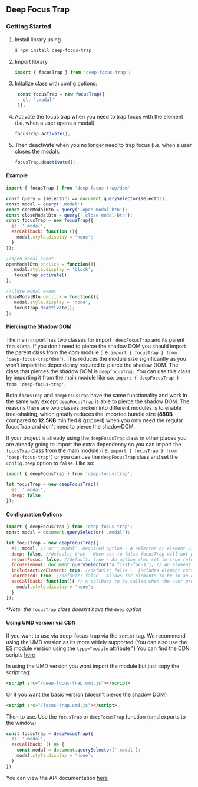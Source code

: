 ## Deep Focus Trap

### Getting Started
1. Install library using

    ``` bash
    $ npm install deep-focus-trap
    ```
2. Import library 

    ``` javascript
    import { focusTrap } from 'deep-focus-trap';
    ```
3. Initalize class with config options:

    ``` javascript
     const focusTrap = new focusTrap({
       el: '.modal'
     });
    ```
4. Activate the focus trap when you need to trap focus with the element (i.e. when a user opens a modal).

    ``` javascript
    focusTrap.activate();
    ``` 
5. Then deactivate when you no longer need to trap focus (i.e. when a user closes the modal).

    ``` javascript
    focusTrap.deactivate();
    ``` 
#### Example
``` javascript
import { focusTrap } from 'deep-focus-trap/dom'

const query = (selector) => document.querySelector(selector);
const modal = query('.modal')
const openModalBtn = query('.open-modal-btn');
const closeModalBtn = query('.close-modal-btn');
const focusTrap = new focusTrap({
  el: '.modal',
  escCallback: function (){
    modal.style.display = 'none';
  }
});

//open modal event
openModalBtn.onclick = function(){
   modal.style.display = 'block';
   focusTrap.activate();
};

//close modal event
closeModalBtn.onclick = function(){
   modal.style.display = 'none';
   focusTrap.deactivate();
};
```

#### Piercing the Shadow DOM

The main import has two classes for import ` deepFocusTrap` and its parent `focusTrap`. If you don't need to pierce the shadow DOM you should import the parent class from the dom module  (i.e. `import { focusTrap } from 'deep-focus-trap/dom'`). This reduces the module size significantly as you won't import the dependency required to pierce the shadow DOM. The class that pierces the shadow DOM is `deepfocusTrap`. You can use this class by importing it from the main module like so: `import { deepFocusTrap } from 'deep-focus-trap'`. 

Both `focusTrap` and `deepFocusTrap` have the same functionality and work in the same way except `deepFocusTrap` is able to pierce the shadow DOM. The reasons there are two classes broken into different modules is to enable tree-shaking, which greatly reduces the imported bundle size (**850B** compared to **12.5KB** minified & gzipped) when you only need the regular focusTrap and don't need to pierce the shadowDOM.

If your project is already using the `deepFocusTrap` class in other places you are already going to import the extra dependency so you can import the `focusTrap` class from the main module (i.e. `import { focusTrap } from 'deep-focus-trap'`) or you can use the `deepFocusTrap` class and set the `config.deep` option to `false`. Like so:

``` javascript
import { deepFocusTrap } from 'deep-focus-trap';

let focusTrap = new deepFocusTrap({
  el: '.modal',
  deep: false
});
```

#### Configuration Options

``` javascript
import { deepFocusTrap } from 'deep-focus-trap';
const modal = document.querySelector('.modal');

let focusTrap = new deepFocusTrap({
  el: modal, // or '.modal', Required option - A selector or element used to trap focus within
  deep: false, //default: true - When set to false focusTrap will not peirce the Shadow DOM.
  returnFocus: false, //default: true - An option when set to true returns focus upon deactivation to the last element that had focus before the trap was activated. 
  focusElement: document.querySelector('a.first-focus'), // An element to focus on as soon as the focus trap is activated.
  includeActiveElement: true, //default: false -  Includes element currently in focus when focusTrap is activated within the focusable elements.
  unordered: true, //default: false - Allows for elements to be in an order in the dom. Then follows the order of appearance in the focusableElements array instead.
  escCallback: function(){ // A callback to be called when the user presses the escape key. Note his automatically calls deactivate() after escCallback
    modal.style.display = 'none';
  }
});

```
**Note: the* `focusTrap` *class doesn't have the* `deep` *option*

#### Using UMD version via CDN
 If you want to use via deep-focus-trap via the `script` tag. We recommend using the UMD version as its more widely supported (You can also use the ES module version using the `type="module` attribute.") You can find the CDN scripts [here](https://www.jsdelivr.com/package/npm/deep-focus-trap?path=dist)

In using the UMD version  you wont import the module but just copy the script tag:
``` html
<script src="/deep-focus-trap.umd.js"></script>
```

Or if you want the basic version (doesn't pierce the shadow DOM) 

``` html
<script src="/focus-trap.umd.js"></script>
```

Then to use. Use the `focusTrap` or `deepFocusTrap` function (umd exports to the window)

``` javascript
const focusTrap = deepFocusTrap({
  el: '.modal',
  escCallback: () => { 
    const modal = document.querySelector('.modal');
    modal.style.display = 'none';
  }
})
```

You can view the API documentation [here](./docs.md)
